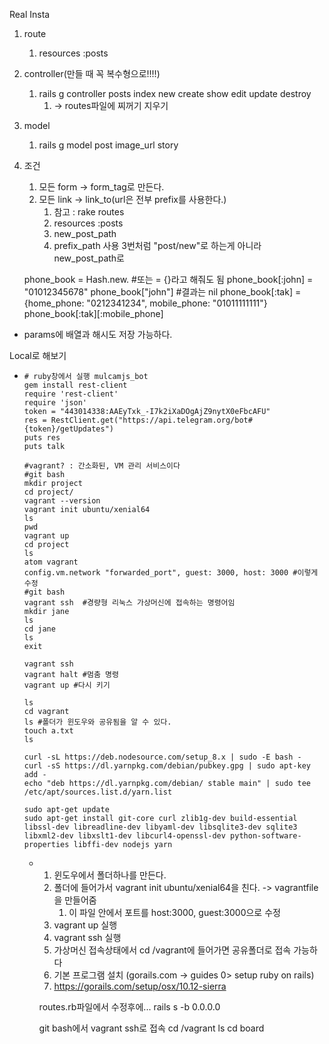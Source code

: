 Real Insta

1. route
   1. resources :posts
2. controller(만들 때 꼭 복수형으로!!!!)
   1. rails g controller posts index new create show edit update destroy
      1. -> routes파일에 찌꺼기 지우기
3. model
   1. rails g model post image_url story
4. 조건
   1. 모든 form -> form_tag로 만든다.
   2. 모든 link -> link_to(url은 전부 prefix를 사용한다.)
      1. 참고 : rake routes
      2. resources :posts
      3. new_post_path
      4. prefix_path 사용 3번처럼 "post/new"로 하는게 아니라 new_post_path로

    phone_book = Hash.new.  #또는  = {}라고 해줘도 됨
    phone_book[:john] = "01012345678"
    phone_book["john"] #결과는 nil
    phone_book[:tak] = {home_phone: "0212341234", mobile_phone: "01011111111"}
    phone_book[:tak][:mobile_phone]

- params에 배열과 해시도 저장 가능하다. 

Local로 해보기

-     # ruby창에서 실행 mulcamjs_bot
      gem install rest-client
      require 'rest-client'
      require 'json'
      token = "443014338:AAEyTxk_-I7k2iXaDOgAjZ9nytX0eFbcAFU"
      res = RestClient.get("https://api.telegram.org/bot#{token}/getUpdates")
      puts res
      puts talk
      
      #vagrant? : 간소화된, VM 관리 서비스이다
      #git bash
      mkdir project
      cd project/
      vagrant --version
      vagrant init ubuntu/xenial64
      ls
      pwd
      vagrant up
      cd project
      ls
      atom vagrant
      config.vm.network "forwarded_port", guest: 3000, host: 3000 #이렇게 수정
      #git bash
      vagrant ssh  #경량형 리눅스 가상머신에 접속하는 명령어임
      mkdir jane
      ls
      cd jane
      ls
      exit
      
      vagrant ssh
      vagrant halt #멈춤 명령
      vagrant up #다시 키기
      
      ls
      cd vagrant
      ls #폴더가 윈도우와 공유됨을 알 수 있다.
      touch a.txt
      ls
      
      curl -sL https://deb.nodesource.com/setup_8.x | sudo -E bash -
      curl -sS https://dl.yarnpkg.com/debian/pubkey.gpg | sudo apt-key add -
      echo "deb https://dl.yarnpkg.com/debian/ stable main" | sudo tee /etc/apt/sources.list.d/yarn.list
      
      sudo apt-get update
      sudo apt-get install git-core curl zlib1g-dev build-essential libssl-dev libreadline-dev libyaml-dev libsqlite3-dev sqlite3 libxml2-dev libxslt1-dev libcurl4-openssl-dev python-software-properties libffi-dev nodejs yarn
  - 1. 윈도우에서 폴더하나를 만든다.
    2. 폴더에 들어가서 vagrant init ubuntu/xenial64을 친다. -> vagrantfile을 만들어줌
       1. 이 파일 안에서 포트를 host:3000, guest:3000으로 수정
    3. vagrant up 실행
    4. vagrant ssh 실행
    5. 가상머신 접속상태에서 cd /vagrant에 들어가면 공유폴더로 접속 가능하다
    6. 기본 프로그램 설치 (gorails.com -> guides 0> setup ruby on rails)
    7. https://gorails.com/setup/osx/10.12-sierra

    routes.rb파일에서 수정후에...
    rails s -b 0.0.0.0
    
    git bash에서 
    vagrant ssh로 접속
    cd /vagrant
    ls
    cd board


